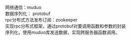 网络通信：muduo  
数据序列化： protobuf  
rpc分布式方法发布订阅：zookeeper  
实现rpc分布式框架，通过protobuf对要调用函数和参数的封装  
序列化，使用muduo库发送数据，实现跨服务器函数调用。  
